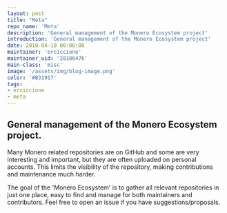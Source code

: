 ```yaml
---
layout: post
title: "Meta"
repo_name: 'Meta'
description: 'General management of the Monero Ecosystem project'
introduction: 'General management of the Monero Ecosystem project'
date: 2018-04-10 00:00:00
maintainer: 'erciccione'
maintainer_uid: '28106476'
main-class: 'misc'
image: '/assets/img/blog-image.png'
color: '#B31917'
tags:
- erciccione
- meta
---
```


## General management of the Monero Ecosystem project.

Many Monero related repositories are on GitHub and some are very interesting and important, but they are often uploaded on personal accounts. This limits the visibility of the repository, making contributions and maintenance much harder.  

The goal of the 'Monero Ecosystem' is to gather all relevant repositories in just one place, easy to find and manage for both maintainers and contributors.
Feel free to open an issue if you have suggestions/proposals.
